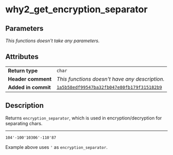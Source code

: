 <!--
This is part of WHY2
Copyright (C) 2022 Václav Šmejkal

This program is free software: you can redistribute it and/or modify
it under the terms of the GNU General Public License as published by
the Free Software Foundation, either version 3 of the License, or
(at your option) any later version.

This program is distributed in the hope that it will be useful,
but WITHOUT ANY WARRANTY; without even the implied warranty of
MERCHANTABILITY or FITNESS FOR A PARTICULAR PURPOSE.  See the
GNU General Public License for more details.

You should have received a copy of the GNU General Public License
along with this program.  If not, see <https://www.gnu.org/licenses/>.
-->

# why2_get_encryption_separator

## Parameters

*This functions doesn't take any parameters.*

## Attributes

|                     |                                                |
| ------------------  | ---------------------------------------------- |
| **Return type**     | `char`                                         |
| **Header comment**  | *This functions doesn't have any description.* |
| **Added in commit** | [`1a5b58edf99547ba32fb047e80fb179f315182b9`](https://github.com/ENGO150/WHY2/commit/1a5b58edf99547ba32fb047e80fb179f315182b9) |

## Description

Returns `encryption_separator`, which is used in encryption/decryption for separating chars.

---

```
104'-100'10306'-110'87
```

Example above uses `'` as `encryption_separator`.
